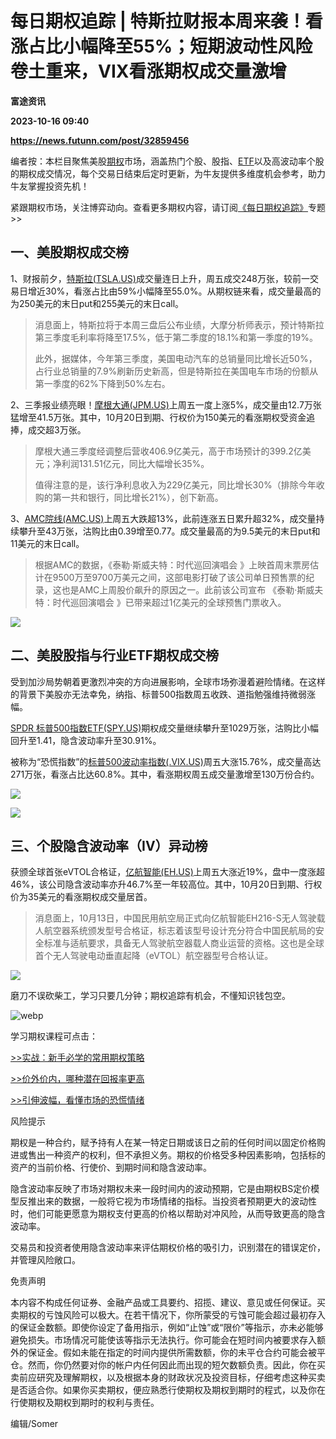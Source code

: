 # 每日期权追踪 | 特斯拉财报本周来袭！看涨占比小幅降至55%；短期波动性风险卷土重来，VIX看涨期权成交量激增
**富途资讯**

**2023-10-16 09:40**

**https://news.futunn.com/post/32859456**

编者按：本栏目聚焦美股[期权](https://course.futunn.com/course/1188?news_content_link_id=470&news_content_link_type=textlink_learning)市场，涵盖热门个股、股指、[ETF](https://course.futunn.com/course/1194?news_content_link_id=385&news_content_link_type=textlink_learning)以及高波动率个股的期权成交情况，每个交易日结束后定时更新，为牛友提供多维度机会参考，助力牛友掌握投资先机！

紧跟期权市场，关注博弈动向。查看更多期权内容，请订阅[《每日期权追踪》](https://news.futunn.com/news-topics/1333)专题>>

一、美股期权成交榜
---------

1、财报前夕，[特斯拉(TSLA.US)](https://www.futunn.com/quote/stock?m=us&code=TSLA)成交量连日上升，周五成交248万张，较前一交易日增近30%，看涨占比由59%小幅降至55.0%。从期权链来看，成交量最高的为250美元的末日put和255美元的末日call。

> 消息面上，特斯拉将于本周三盘后公布业绩，大摩分析师表示，预计特斯拉第三季度毛利率将降至17.5%，低于第二季度的18.1%和第一季度的19%。
> 
> 此外，据媒体，今年第三季度，美国电动汽车的总销量同比增长近50%，占行业总销量的7.9%刷新历史新高，但是特斯拉在美国电车市场的份额从第一季度的62%下降到50%左右。

2、三季报业绩亮眼！[摩根大通(JPM.US)](https://www.futunn.com/quote/stock?m=us&code=JPM)上周五一度上涨5%，成交量由12.7万张猛增至41.5万张。其中，10月20日到期、行权价为150美元的看涨期权受资金追捧，成交超3万张。

> 摩根大通三季度经调整后营收406.9亿美元，高于市场预计的399.2亿美元；净利润131.51亿元，同比大幅增长35%。
> 
> 值得注意的是，该行净利息收入为229亿美元，同比增长30%（排除今年收购的第一共和银行，同比增长21%），创下新高。

3、[AMC院线(AMC.US)](https://www.futunn.com/quote/stock?m=us&code=AMC)上周五大跌超13%，此前连涨五日累升超32%，成交量持续攀升至43万张，沽购比由0.39增至0.77。成交量最高的为9.5美元的末日put和11美元的末日call。

> 根据AMC的数据，《泰勒·斯威夫特：时代巡回演唱会 》上映首周末票房估计在9500万至9700万美元之间，这部电影打破了该公司单日预售票的纪录，这也是AMC上周股价飙升的原因之一。此前该公司宣布 《泰勒·斯威夫特：时代巡回演唱会 》已带来超过1亿美元的全球预售门票收入。

![](https://postimg.futunn.com/16974237672025107923320.jpeg)

二、美股股指与行业ETF期权成交榜
-----------------

受到加沙局势朝着更激烈冲突的方向进展影响，全球市场弥漫着避险情绪。在这样的背景下美股亦无法幸免，纳指、标普500指数周五收跌、道指勉强维持微弱涨幅。

[SPDR 标普500指数ETF(SPY.US)](https://www.futunn.com/quote/stock?m=us&code=SPY)期权成交量继续攀升至1029万张，沽购比小幅回升至1.41，隐含波动率升至30.91%。

被称为“恐慌指数”的[标普500波动率指数(.VIX.US)](https://www.futunn.com/quote/stock?m=vix&code=.VIX)周五大涨15.76%，成交量高达271万张，看涨占比达60.8%。其中，看涨期权周五成交量激增至130万份合约。

![](https://postimg.futunn.com/16974326800952349017778.jpeg)

![](https://postimg.futunn.com/1697423782325711085201.jpeg)

三、个股隐含波动率（IV）异动榜
----------------

获颁全球首张eVTOL合格证，[亿航智能(EH.US)](https://www.futunn.com/quote/stock?m=us&code=EH)上周五大涨近19%，盘中一度涨超46%，该公司隐含波动率亦升46.7%至一年较高位。其中，10月20日到期、行权价为35美元的看涨期权成交量居首。

> 消息面上，10月13日，中国民用航空局正式向亿航智能EH216-S无人驾驶载人航空器系统颁发型号合格证，标志着该型号设计充分符合中国民航局的安全标准与适航要求，具备无人驾驶航空器载人商业运营的资格。这也是全球首个无人驾驶电动垂直起降（eVTOL）航空器型号合格认证。

![](https://postimg.futunn.com/16974237978963913239780.jpeg)

磨刀不误砍柴工，学习只要几分钟；期权追踪有机会，不懂知识钱包空。

![webp](https://emoticon.futunn.com/small_emoticon_2212/80px/038.png?imageMogr2/ignore-error/1/format/webp)

学习期权课程可点击：

[\>>实战：新手必学的常用期权策略](https://q.futunn.com/feed/110157305151492?global_content=%7B%22promote_id%22%3A13766%2C%22sub_promote_id%22%3A5%7D)

[\>>价外价内，哪种潜在回报率更高](https://www.futunn.com/hk/learn/detail-is-the-potential-return-of-out-of-price-vs-intra-price-options-higher-54166-220431017?global_content=%7B%22promote_id%22%3A13766,%22sub_promote_id%22%3A14%7D)

[\>>引伸波幅，看懂市场的恐慌情绪](https://www.futunn.com/learn/detail-extruded-volatility-to-understand-market-panic-sentiment-54166-220467044?global_content=%7B%22promote_id%22%3A13766,%22sub_promote_id%22%3A14%7D)

风险提示

期权是一种合约，赋予持有人在某一特定日期或该日之前的任何时间以固定价格购进或售出一种资产的权利，但不承担义务。期权的价格受多种因素影响，包括标的资产的当前价格、行使价、到期时间和隐含波动率。

隐含波动率反映了市场对期权未来一段时间内的波动预期，它是由期权BS定价模型反推出来的数据，一般将它视为市场情绪的指标。当投资者预期更大的波动性时，他们可能更愿意为期权支付更高的价格以帮助对冲风险，从而导致更高的隐含波动率。

交易员和投资者使用隐含波动率来评估期权价格的吸引力，识别潜在的错误定价，并管理风险敞口。

免责声明

本内容不构成任何证券、金融产品或工具要约、招揽、建议、意见或任何保证。买卖期权的亏蚀风险可以极大。在若干情况下，你所蒙受的亏蚀可能会超过最初存入的保证金数额。即使你设定了备用指示，例如“止蚀”或“限价”等指示，亦未必能够避免损失。市场情况可能使该等指示无法执行。你可能会在短时间内被要求存入额外的保证金。假如未能在指定的时间内提供所需数额，你的未平仓合约可能会被平仓。然而，你仍然要对你的帐户内任何因此而出现的短欠数额负责。因此，你在买卖前应研究及理解期权，以及根据本身的财政状况及投资目标，仔细考虑这种买卖是否适合你。如果你买卖期权，便应熟悉行使期权及期权到期时的程式，以及你在行使期权及期权到期时的权利与责任。

编辑/Somer